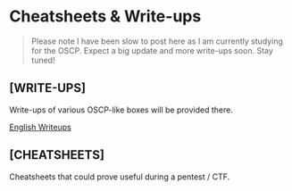 # Cheatsheets & Write-ups
> Please note I have been slow to post here as I am currently studying for the OSCP. Expect a big update and more write-ups soon. Stay tuned!

## [WRITE-UPS]
Write-ups of various OSCP-like boxes will be provided there.

[English Writeups](https://github.com/Vonshad/Offensive_Sec/tree/main/en_writeups)

## [CHEATSHEETS]
Cheatsheets that could prove useful during a pentest / CTF.

